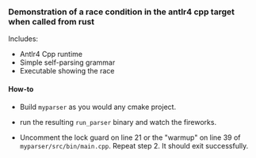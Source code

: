 ### Demonstration of a race condition in the antlr4 cpp target when called from rust

Includes:

- Antlr4 Cpp runtime
- Simple self-parsing grammar
- Executable showing the race

#### How-to

- Build `myparser` as you would any cmake project.

- run the resulting `run_parser` binary and watch the fireworks.

- Uncomment the lock guard on line 21 or the "warmup" on line 39 of
  `myparser/src/bin/main.cpp`. Repeat step 2. It should exit successfully.
